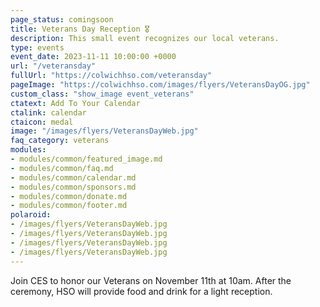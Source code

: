 ```yaml
---
page_status: comingsoon
title: Veterans Day Reception 🎖️
description: This small event recognizes our local veterans.
type: events
event_date: 2023-11-11 10:00:00 +0000
url: "/veteransday"
fullUrl: "https://colwichhso.com/veteransday"
pageImage: "https://colwichhso.com/images/flyers/VeteransDayOG.jpg"
custom_class: "show_image event_veterans"
ctatext: Add To Your Calendar
ctalink: calendar
ctaicon: medal
image: "/images/flyers/VeteransDayWeb.jpg"
faq_category: veterans
modules:
- modules/common/featured_image.md
- modules/common/faq.md
- modules/common/calendar.md
- modules/common/sponsors.md
- modules/common/donate.md
- modules/common/footer.md
polaroid: 
- /images/flyers/VeteransDayWeb.jpg
- /images/flyers/VeteransDayWeb.jpg
- /images/flyers/VeteransDayWeb.jpg
- /images/flyers/VeteransDayWeb.jpg
---
```

Join CES to honor our Veterans on November 11th at 10am. After the ceremony, HSO will provide food and drink for a light reception.
